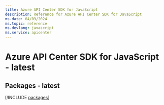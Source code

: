 ```yaml
---
title: Azure API Center SDK for JavaScript
description: Reference for Azure API Center SDK for JavaScript
ms.date: 04/09/2024
ms.topic: reference
ms.devlang: javascript
ms.service: apicenter
---
```

# Azure API Center SDK for JavaScript - latest
## Packages - latest
[!INCLUDE [packages](api-center-index.md)]
